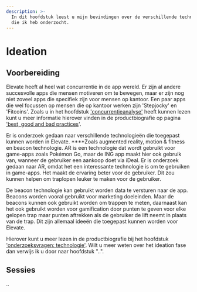 ```yaml
---
description: >-
  In dit hoofdstuk leest u mijn bevindingen over de verschillende technologieën
  die ik heb onderzocht.
---
```


# Ideation

## Voorbereiding

Elevate heeft al heel wat concurrentie in de app wereld. Er zijn al andere succesvolle apps die mensen motiveren om te bewegen, maar er zijn nog niet zoveel apps die specifiek zijn voor mensen op kantoor. Een paar apps die wel focussen op mensen die op kantoor werken zijn 'Stepjocky' en 'Fitcoins'. Zoals u in het hoofdstuk ['concurrentieanalyse'](https://s-sontoidjojo.gitbook.io/designrationale/onderzoek/concurrentie) heeft kunnen lezen kunt u meer informatie hierover vinden in de productbiografie op pagina ['best, good and bad practices](https://s-sontoidjojo.gitbook.io/productbiografie/understand-and-empathize/onderzoeksmethodes/best-good-and-bad-practices)'.

Er is onderzoek gedaan naar verschillende technologieën die toegepast kunnen worden in Elevate. ****Zoals augmented reality, motion & fitness en beacon technologie. AR is een technologie dat wordt gebruikt voor game-apps zoals Pokémon Go, maar de ING app maakt hier ook gebruik van, wanneer de gebruiker een aankoop doet via iDeal. Er is onderzoek gedaan naar AR, omdat het een interessante technologie is om te gebruiken in game-apps. Het maakt de ervaring beter voor de gebruiker. Dit zou kunnen helpen om traplopen leuker te maken voor de gebruiker. 

De beacon technologie kan gebruikt worden data te versturen naar de app. Beacons worden vooral gebruikt voor marketing doeleinden. Maar de beacons kunnen ook gebruikt worden om trappen te meten, daarnaast kan het ook gebruikt worden voor gamification door punten te geven voor elke gelopen trap maar punten aftrekken als de gebruiker de lift neemt in plaats van de trap. Dit zijn allemaal ideeën die toegepast kunnen worden voor Elevate.

Hierover kunt u meer lezen in de productbiografie bij het hoofdstuk ['onderzoeksvragen: technologie'](https://s-sontoidjojo.gitbook.io/productbiografie/understand-and-empathize/literatuur-onderzoek/technologie-onderzoek/onderzoeksvragen-technologie). Wilt u meer weten over het ideation fase dan verwijs ik u door naar hoofdstuk "..".

## Sessies

..



